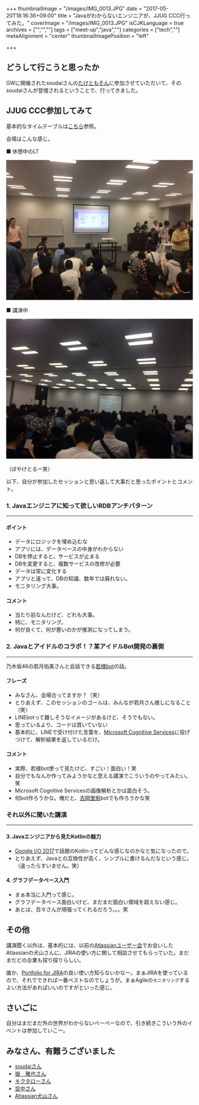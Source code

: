 +++
thumbnailImage = "/images/IMG_0013.JPG"
date = "2017-05-20T18:16:36+09:00"
title = "Javaがわからないエンジニアが、JJUG CCC行ってみた。"
coverImage = "/images/IMG_0013.JPG"
isCJKLanguage = true
archives = ["","",""]
tags = ["meet-up","java",""]
categories = ["tech",""]
metaAlignment = "center"
thumbnailImagePosition = "left"

+++

## どうして行こうと思ったか

GWに開催されたsoudaiさんの[たけともそん](https://soudai1025.connpass.com/event/55846/)に参加させていただいて、そのsoudaiさんが登壇されるということで、行ってきました。

## JJUG CCC参加してみて

基本的なタイムテーブルは[こちら](http://yujisoftware.github.io/jjug-ccc/2017-Spring/)参照。

会場はこんな感じ。

■ 休憩中のLT

![会場1](/images/IMG_0010.JPG)

■ 講演中

![会場2](/images/IMG_0012.JPG)

（ぼやけとるー笑）

以下、自分が参加したセッションと思い返して大事だと思ったポイントとコメント。

### 1. Javaエンジニアに知って欲しいRDBアンチパターン

----

#### ポイント

- データにロジックを埋め込むな
- アプリには、データベースの中身がわからない
- DBを停止すると、サービスが止まる
- DBを変更すると、複数サービスの改修が必要
- データは常に変化する
- アプリと違って、DBの知識、数年では廃れない。
- モニタリング大事。

#### コメント

- 当たり前なんだけど、どれも大事。
- 特に、モニタリング。
- 何が良くて、何が悪いのかが推測になってしまう。

### 2. Javaとアイドルのコラボ！？某アイドルBot開発の裏側

----

乃木坂46の若月佑美さんと会話できる[若様bot](http://wakasamabot.sakamichi46.com/)の話。

#### フレーズ

- みなさん、会場合ってますか？（笑）
- とりあえず、このセッションのゴールは、みんなが若月さん推しになること（笑）
- LINEbotって難しそうなイメージがあるけど、そうでもない。
- 思っているより、コードは買いていない
- 基本的に、LINEで受け付けた言葉を、[Microsoft Cognitive Services](https://azure.microsoft.com/ja-jp/services/cognitive-services/)に投げつけて、解析結果を返しているだけ。

#### コメント

- 実際、若様bot使って見たけど、すごい！面白い！笑
- 自分でもなんか作ってみようかなと思える講演でこういうのやってみたい。笑
- Microsoft Cognitive Servicesの画像解析とかは面白そう。
- 何bot作ろうかな。俺だと、[吉岡里帆](https://ameblo.jp/yoshi-rihorihoriho/)botでも作ろうかな笑

### それ以外に聞いた講演

----

#### 3. Javaエンジニアから見たKotlinの魅力

- [Google I/O 2017](https://events.google.com/io/)で話題のKotlinってどんな感じなのかなと気になったので。
- とりあえず、Javaとの互換性が高く、シンプルに書けるんだなという感じ。（違ったらすいません。笑）

#### 4. グラフデータベース入門

- まぁ本当に入門って感じ。
- グラフデータベース面白いけど、まだまだ面白い領域を超えない感じ。
- あとは、百々さんが頑張ってくれるだろう。。。笑

## その他

講演聞く以外は、基本的には、以前の[Atlassianユーザー会](/archives/2017/04/20/2017042019/)でお会いしたAtlassianの犬山さんに、JIRAの使い方に関して相談させてもらっていた。まだまだどの企業も探り探りらしい。

誰か、[Portfolio for JIRA](https://ja.atlassian.com/software/jira/portfolio)の良い使い方知らないかなー。まぁJIRAを使っているので、それでできれば一番ベストなのでしょうが。まぁAgileの`モニタリング`するよい方法があればいいのですがといった感じ。

## さいごに

自分はまだまだ外の世界がわからないペーペーなので、引き続きこういう外のイベントは参加していこー。

## みなさん、有難うございました

- [soudaiさん](http://soudai.hatenablog.com/)
- [嶽　雅也さん](https://www.slideshare.net/MasayaDake/ss-76145383)
- [キクタローさん](http://kikutaro777.hatenablog.com/)
- [空中さん](https://twitter.com/soranakk)
- [Atlassian犬山さん](http://japan.blogs.atlassian.com/author/ninuyama/)
